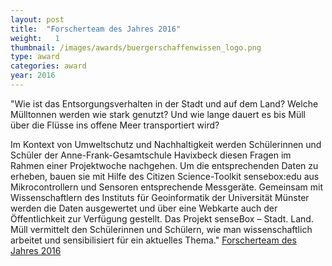 ```yaml
---
layout: post
title:  "Forscherteam des Jahres 2016"
weight:   1
thumbnail: /images/awards/buergerschaffenwissen_logo.png
type: award
categories: award
year: 2016
---
```

"Wie ist das Entsorgungsverhalten in der Stadt und auf dem Land? Welche Mülltonnen werden wie stark genutzt? Und wie lange dauert es bis Müll über die Flüsse ins offene Meer transportiert wird?

Im Kontext von Umweltschutz und Nachhaltigkeit werden Schülerinnen und Schüler der Anne-Frank-Gesamtschule Havixbeck diesen Fragen im Rahmen einer Projektwoche nachgehen. Um die entsprechenden Daten zu erheben, bauen sie mit Hilfe des Citizen Science-Toolkit sensebox:edu aus Mikrocontrollern und Sensoren entsprechende Messgeräte. Gemeinsam mit Wissenschaftlern des Instituts für Geoinformatik der Universität Münster werden die Daten ausgewertet  und über eine Webkarte auch der Öffentlichkeit zur Verfügung gestellt. Das Projekt senseBox – Stadt. Land. Müll vermittelt den Schülerinnen und Schülern, wie man wissenschaftlich arbeitet und sensibilisiert für ein aktuelles Thema." <a href="http://www.buergerschaffenwissen.de/mitmachen/forscherteam2016">Forscherteam des Jahres 2016</a>
